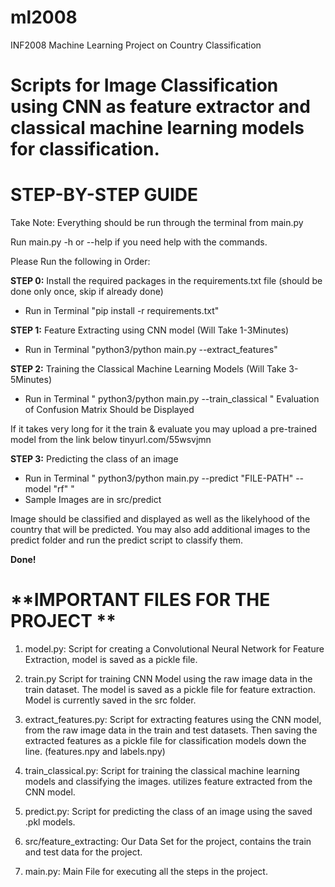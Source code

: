 # ml2008
INF2008 Machine Learning Project on Country Classification

# Scripts for Image Classification using CNN as feature extractor and classical machine learning models for classification.

# **STEP-BY-STEP GUIDE**
Take Note: Everything should be run through the terminal from main.py

Run main.py -h or --help if you need help with the commands.

Please Run the following in Order:

**STEP 0:** Install the required packages in the requirements.txt file (should be done only once, skip if already done)
- Run in Terminal "pip install -r requirements.txt"

**STEP 1:**
Feature Extracting using CNN model (Will Take 1-3Minutes)
- Run in Terminal "python3/python main.py --extract_features"

**STEP 2:**
Training the Classical Machine Learning Models (Will Take 3-5Minutes)
- Run in Terminal " python3/python main.py --train_classical "
Evaluation of Confusion Matrix Should be Displayed

If it takes very long for it the train & evaluate you may upload a pre-trained model from the link below
tinyurl.com/55wsvjmn


**STEP 3:**
Predicting the class of an image
- Run in Terminal " python3/python main.py --predict "FILE-PATH" --model "rf" "
- Sample Images are in src/predict

Image should be classified and displayed as well as the likelyhood of the country that will be predicted.
You may also add additional images to the predict folder and run the predict script to classify them.

**Done!**


# **IMPORTANT FILES FOR THE PROJECT **
1. model.py:
Script for creating a Convolutional Neural Network for Feature Extraction, model is saved as a pickle file.

2. train.py
Script for training CNN Model using the raw image data in the train dataset. The model is saved as a pickle file for feature extraction. Model is currently saved in the src folder.

3. extract_features.py:
Script for extracting features using the CNN model, from the raw image data in the train and test datasets. Then saving the extracted features as a pickle file for classification models down the line. (features.npy and labels.npy)

4. train_classical.py:
Script for training the classical machine learning models and classifying the images. 
utilizes feature extracted from the CNN model.

5. predict.py:
Script for predicting the class of an image using the saved .pkl models.

6. src/feature_extracting:
Our Data Set for the project, contains the train and test data for the project.

7. main.py:
Main File for executing all the steps in the project.















